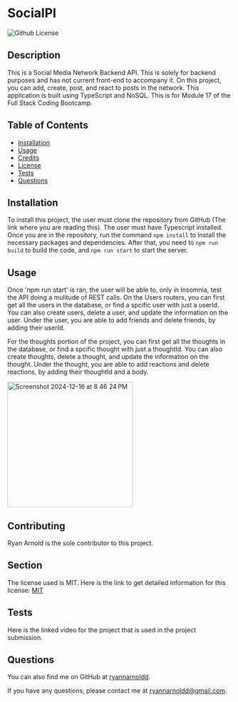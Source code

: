 # SocialPI 
![Github License](https://img.shields.io/badge/license-MIT-green)

## Description

This is a Social Media Network Backend API. This is solely for backend purposes and has not current front-end to accompany it. On this project, you can add, create, post, and react to posts in the network. This application is built using TypeScript and NoSQL. This is for Module 17 of the Full Stack Coding Bootcamp.

## Table of Contents

- [Installation](#installation)
- [Usage](#usage)
- [Credits](#credits)
- [License](#license)
- [Tests](#tests)
- [Questions](#questions)

## Installation

To install this project, the user must clone the repository from GitHub (The link where you are reading this). The user must have Typescript installed. Once you are in the repository, run the command `npm install` to install the necessary packages and dependencies. After that, you need to `npm run build` to build the code, and `npm run start` to start the server.

## Usage

Once 'npm run start' is ran, the user will be able to, only in Insomnia, test the API doing a mulitude of REST calls. On the Users routers, you can first get all the users in the database, or find a spcific user with just a userId. You can also create users, delete a user, and update the information on the user. Under the user, you are able to add friends and delete friends, by adding their userId.

For the thoughts portion of the project, you can first get all the thoughts in the database, or find a spcific thought with just a thoughtId. You can also create thoughts, delete a thought, and update the information on the thought. Under the thought, you are able to add reactions and delete reactions, by adding their thoughtId and a body.

<img width="281" alt="Screenshot 2024-12-16 at 8 46 24 PM" src="https://github.com/user-attachments/assets/d059439b-46fc-4baf-a0d8-60bd994adf9c" />

## Contributing

Ryan Arnold is the sole contributor to this project.

## Section

The license used is MIT. Here is the link to get detailed information for this license: [MIT](https://mit-license.org/)

## Tests

Here is the linked video for the project that is used in the project submission.

## Questions

You can also find me on GitHub at [ryannarnoldd](https://www.github.com/ryannarnoldd).

If you have any questions, please contact me at [ryannarnoldd@gmail.com](mailto:ryannarnoldd@gmail.com).
